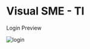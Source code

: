 # Visual SME - TI

Login Preview

![login](https://user-images.githubusercontent.com/32438220/37859318-74143a70-2ef0-11e8-95f8-10844f1b5b5d.jpg)
